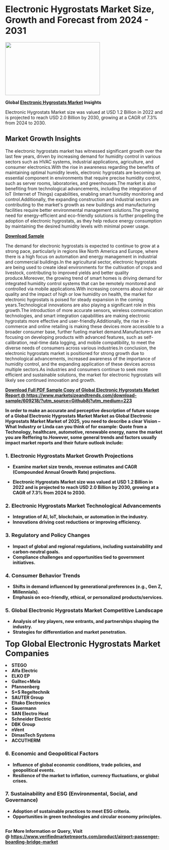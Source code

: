 <H1>Electronic Hygrostats Market Size, Growth and Forecast from 2024 - 2031</H1><img class="aligncenter size-medium wp-image-584254" src="https://thirdeyenews.in/wp-content/uploads/2024/09/Global-Market-Research-300x168.jpeg" alt="" width="300" height="168" /><p><strong>Global&nbsp;<a href="https://www.marketsizeandtrends.com/download-sample/609218/?utm_source=Github8j?utm_medium=223">Electronic Hygrostats Market</a> Insights</strong></p><p>Electronic Hygrostats Market size was valued at USD 1.2 Billion in 2022 and is projected to reach USD 2.0 Billion by 2030, growing at a CAGR of 7.3% from 2024 to 2030.</p><p><h2>Market Growth Insights</h2> <p>The electronic hygrostats market has witnessed significant growth over the last few years, driven by increasing demand for humidity control in various sectors such as HVAC systems, industrial applications, agriculture, and consumer electronics.With the rise in awareness regarding the benefits of maintaining optimal humidity levels, electronic hygrostats are becoming an essential component in environments that require precise humidity control, such as server rooms, laboratories, and greenhouses.The market is also benefiting from technological advancements, including the integration of IoT (Internet of Things) capabilities, enabling smart humidity monitoring and control.Additionally, the expanding construction and industrial sectors are contributing to the market's growth as new buildings and manufacturing facilities require better environmental management solutions.The growing need for energy-efficient and eco-friendly solutions is further propelling the adoption of electronic hygrostats, as they help reduce energy consumption by maintaining the desired humidity levels with minimal power usage.</p> <p><strong><a href="#">Download Sample</a></strong></p> <p>The demand for electronic hygrostats is expected to continue to grow at a strong pace, particularly in regions like North America and Europe, where there is a high focus on automation and energy management in industrial and commercial buildings.In the agricultural sector, electronic hygrostats are being used to create ideal environments for the cultivation of crops and livestock, contributing to improved yields and better quality produce.Moreover, the growing trend of smart homes is driving demand for integrated humidity control systems that can be remotely monitored and controlled via mobile applications.With increasing concerns about indoor air quality and the impact of high or low humidity on health, the market for electronic hygrostats is poised for steady expansion in the coming years.Technological innovations are also playing a significant role in this growth.The introduction of more accurate sensors, wireless communication technologies, and smart integration capabilities are making electronic hygrostats more effective and user-friendly.Additionally, the rise in e-commerce and online retailing is making these devices more accessible to a broader consumer base, further fueling market demand.Manufacturers are focusing on developing products with advanced features, such as self-calibration, real-time data logging, and mobile compatibility, to meet the diverse needs of consumers across various industries.In conclusion, the electronic hygrostats market is positioned for strong growth due to technological advancements, increased awareness of the importance of humidity control, and the expanding application of these devices across multiple sectors.As industries and consumers continue to seek more efficient and sustainable solutions, the market for electronic hygrostats will likely see continued innovation and growth.</p> <p><strong><a href="#"></p><p><span class=""><strong>Download Full PDF Sample Copy of Global Electronic Hygrostats Market Report</strong> @ <a href="https://www.marketsizeandtrends.com/download-sample/609218/?utm_source=Github8j?utm_medium=223" target="_blank">https://www.marketsizeandtrends.com/download-sample/609218/?utm_source=Github8j?utm_medium=223</a></span></p><p>In order to make an accurate and perceptive description of future scope of a Global&nbsp;Electronic Hygrostats Market Market as Global&nbsp;Electronic Hygrostats Market Market of 2025, you need to describe a clear Vision &ndash; What Industry or Linda can you think of for example: Quote from a Technology, healthcare, automotive, renewable energy, name the market you are Reffering to.However, some general trends and factors usually impact market reports and their future outlook include:</p><h3>1.&nbsp;<strong>Electronic Hygrostats Market Growth Projections</strong></h3><ul><li>Examine market size trends, revenue estimates and CAGR (Compounded Annual Growth Rate) projections.</li><li><p>Electronic Hygrostats Market size was valued at USD 1.2 Billion in 2022 and is projected to reach USD 2.0 Billion by 2030, growing at a CAGR of 7.3% from 2024 to 2030.</p></li></ul><h3>2.&nbsp;<strong>Electronic Hygrostats Market Technological Advancements</strong></h3><ul><li>Integration of AI, IoT, blockchain, or automation in the industry.</li><li>Innovations driving cost reductions or improving efficiency.</li></ul><h3>3.&nbsp;<strong>Regulatory and Policy Changes</strong></h3><ul><li>Impact of global and regional regulations, including sustainability and carbon-neutral goals.</li><li>Compliance challenges and opportunities tied to government initiatives.</li></ul><h3>4.&nbsp;<strong>Consumer Behavior Trends</strong></h3><ul><li>Shifts in demand influenced by generational preferences (e.g., Gen Z, Millennials).</li><li>Emphasis on eco-friendly, ethical, or personalized products/services.</li></ul><h3>5.&nbsp;<strong>Global Electronic Hygrostats Market Competitive Landscape</strong></h3><ul><li>Analysis of key players, new entrants, and partnerships shaping the industry.</li><li>Strategies for differentiation and market penetration.</li></ul><p data-pm-slice="1 1 []"><span style="color: inherit; font-family: inherit; font-size: 25px;">Top Global Electronic Hygrostats Market Companies</span></p><div class="" data-test-id=""><p><li>STEGO</li><li> Alfa Electric</li><li> ELKO EP</li><li> Galltec+Mela</li><li> Pfannenberg</li><li> S+S Regeltechnik</li><li> SAUTER Group</li><li> Eltako Electronics</li><li> Sauermann</li><li> SAN Electro Heat</li><li> Schneider Electric</li><li> DBK Group</li><li> nVent</li><li> DimasTech Systems</li><li> ACCUTHERM</li></p></div><h3>6.&nbsp;<strong>Economic and Geopolitical Factors</strong></h3><ul><li>Influence of global economic conditions, trade policies, and geopolitical events.</li><li>Resilience of the market to inflation, currency fluctuations, or global crises.</li></ul><h3>7.&nbsp;<strong>Sustainability and ESG (Environmental, Social, and Governance)</strong></h3><ul><li>Adoption of sustainable practices to meet ESG criteria.</li><li>Opportunities in green technologies and circular economy principles.</li></ul><h2><strong style="font-size: 14px;">For More Information or Query, Visit @&nbsp;</strong><a style="background-color: #ffffff; font-size: 14px;" href="https://www.marketsizeandtrends.com/report/electronic-hygrostats-market/" target="_blank">https://www.verifiedmarketreports.com/product/airport-passenger-boarding-bridge-market</a></h2>